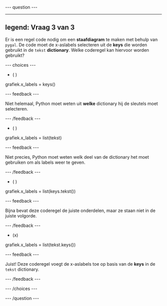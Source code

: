 
--- question ---

---
legend: Vraag 3 van 3
---

Er is een regel code nodig om een **staafdiagram** te maken met behulp van `pygal`. De code moet de x-aslabels selecteren uit de **keys** die worden gebruikt in de `tekst` **dictionary**. Welke coderegel kan hiervoor worden gebruikt?

--- choices ---

- ( )

grafiek.x_labels = keys()

  --- feedback ---

Niet helemaal, Python moet weten uit **welke** dictionary hij de sleutels moet selecteren.

  --- /feedback ---

- ( )

grafiek.x_labels = list(tekst)

  --- feedback ---

  Niet precies, Python moet weten welk deel van de dictionary het moet gebruiken om als labels weer te geven.

  --- /feedback ---

- ( )

grafiek.x_labels = list(keys.tekst())

  --- feedback ---

  Bijna bevat deze coderegel de juiste onderdelen, maar ze staan niet in de juiste volgorde.

  --- /feedback ---

- (x)

grafiek.x_labels = list(tekst.keys())

  --- feedback ---

Juist! Deze coderegel voegt de x-aslabels toe op basis van de **keys** in de `tekst` dictionary.

  --- /feedback ---

--- /choices ---

--- /question ---
